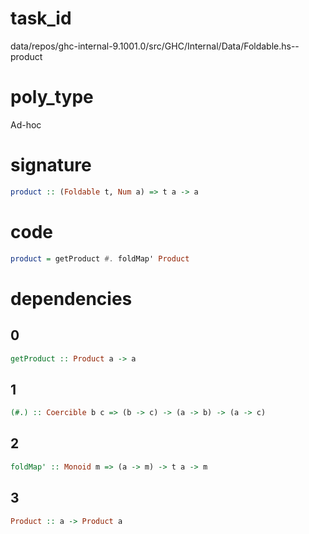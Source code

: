 
# task_id
data/repos/ghc-internal-9.1001.0/src/GHC/Internal/Data/Foldable.hs--product

# poly_type
Ad-hoc

# signature
```haskell
product :: (Foldable t, Num a) => t a -> a
```   

# code
```haskell
product = getProduct #. foldMap' Product
```

# dependencies
## 0
```haskell
getProduct :: Product a -> a
```
## 1
```haskell
(#.) :: Coercible b c => (b -> c) -> (a -> b) -> (a -> c)
```
## 2
```haskell
foldMap' :: Monoid m => (a -> m) -> t a -> m
```
## 3
```haskell
Product :: a -> Product a
```
